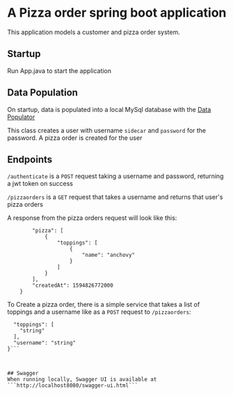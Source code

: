 # A Pizza order spring boot application
This application models a customer and pizza order system. 

## Startup
Run App.java to start the application

## Data Population 
On startup, data is populated into a local MySql database with the [Data Populator](src/main/java/com/sidecar/DataPopulator.java)

This class creates a user with username ```sidecar``` and ```password``` for the password. A  pizza order is created for the user

## Endpoints

```/authenticate``` is a ```POST``` request taking a username and password, returning a jwt token on success

```/pizzaorders``` is a ```GET``` request that takes a username and returns that user's pizza orders

A response from the pizza orders request will look like this:

```{
        "pizza": [
            {
                "toppings": [
                    {
                        "name": "anchovy"
                    }
                ]
            }
        ],
        "createdAt": 1594826772000
    }
```

To Create a pizza order, there is a simple service that takes a list of toppings and a username like
as a ```POST``` request to ```/pizzaorders```:

```{
  "toppings": [
    "string"
  ],
  "username": "string"
}```

 

## Swagger
When running locally, Swagger UI is available at 
```http://localhost8080/swagger-ui.html``` 

